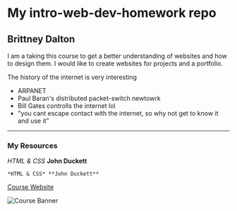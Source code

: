 # My intro-web-dev-homework repo
## Brittney Dalton
I am a taking this course to get a better understanding of websites and how to design them. I would like to create websites for projects and a portfolio. 

The history of the internet is very interesting
- ARPANET
- Paul Baran's distributed packet-switch newtowrk
- Bill Gates controlls the internet lol
- "you cant escape contact with the internet, so why not get to know it and use it"
***
### My Resources
*HTML & CSS* **John Duckett**

`*HTML & CSS* **John Duckett**`

[Course Website](https://media-ed-online.github.io/intro-web-dev/)

![Course Banner](http://bit.ly/2DIVG46)
